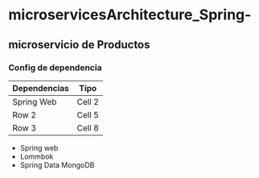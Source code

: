 # microservicesArchitecture_Spring-

## microservicio de **Productos**

### Config de dependencia 
| Dependencias | Tipo |
|----------|----------|
| Spring Web   | Cell 2   |
| Row 2    | Cell 5   |
| Row 3    | Cell 8   |

- Spring web
- Lommbok
- Spring Data MongoDB 

<!--
https://start.spring.io/#!type=maven-project&language=java&platformVersion=3.2.4&packaging=jar&jvmVersion=17&groupId=com.monnsmonsh&artifactId=product-microservice&name=product-microservice&description=Product%20Service&packageName=com.monnsmonsh.product-microservice&dependencies=lombok,web,data-mongodb
-->
